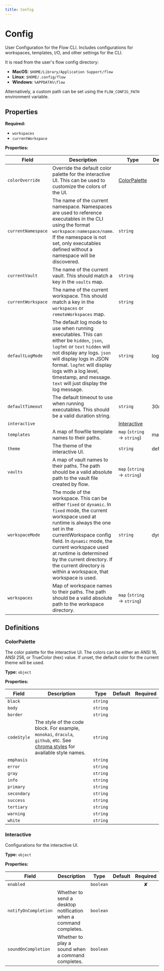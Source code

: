 ```yaml
---
title: Config
---
```


[comment]: # (Documentation autogenerated by docsgen. Do not edit directly.)

# Config

User Configuration for the Flow CLI.
Includes configurations for workspaces, templates, I/O, and other settings for the CLI.

It is read from the user's flow config directory:
- **MacOS**: `$HOME/Library/Application Support/flow`
- **Linux**: `$HOME/.config/flow`
- **Windows**: `%APPDATA%\flow`

Alternatively, a custom path can be set using the `FLOW_CONFIG_PATH` environment variable.


## Properties

**Required:**
- `workspaces`
- `currentWorkspace`

**Properties:**

| Field | Description | Type | Default | Required |
| ----- | ----------- | ---- | ------- | :--------: |
| `colorOverride` | Override the default color palette for the interactive UI. This can be used to customize the colors of the UI.  | [ColorPalette](#ColorPalette) | <no value> |  |
| `currentNamespace` | The name of the current namespace.  Namespaces are used to reference executables in the CLI using the format `workspace:namespace/name`. If the namespace is not set, only executables defined without a namespace will be discovered.  | `string` |  |  |
| `currentVault` | The name of the current vault. This should match a key in the `vaults` map. | `string` | <no value> |  |
| `currentWorkspace` | The name of the current workspace. This should match a key in the `workspaces` or `remoteWorkspaces` map. | `string` |  |  |
| `defaultLogMode` | The default log mode to use when running executables. This can either be `hidden`, `json`, `logfmt` or `text`  `hidden` will not display any logs. `json` will display logs in JSON format. `logfmt` will display logs with a log level, timestamp, and message. `text` will just display the log message.  | `string` | logfmt |  |
| `defaultTimeout` | The default timeout to use when running executables. This should be a valid duration string.  | `string` | 30m |  |
| `interactive` |  | [Interactive](#Interactive) | <no value> |  |
| `templates` | A map of flowfile template names to their paths. | `map` (`string` -> `string`) | map[] |  |
| `theme` | The theme of the interactive UI. | `string` | default |  |
| `vaults` | A map of vault names to their paths. The path should be a valid absolute path to the vault file created by flow. | `map` (`string` -> `string`) | <no value> |  |
| `workspaceMode` | The mode of the workspace. This can be either `fixed` or `dynamic`. In `fixed` mode, the current workspace used at runtime is always the one set in the currentWorkspace config field. In `dynamic` mode, the current workspace used at runtime is determined by the current directory. If the current directory is within a workspace, that workspace is used.  | `string` | dynamic |  |
| `workspaces` | Map of workspace names to their paths. The path should be a valid absolute path to the workspace directory.  | `map` (`string` -> `string`) | <no value> |  |


## Definitions

### ColorPalette

The color palette for the interactive UI.
The colors can be either an ANSI 16, ANSI 256, or TrueColor (hex) value.
If unset, the default color for the current theme will be used.


**Type:** `object`



**Properties:**

| Field | Description | Type | Default | Required |
| ----- | ----------- | ---- | ------- | :--------: |
| `black` |  | `string` | <no value> |  |
| `body` |  | `string` | <no value> |  |
| `border` |  | `string` | <no value> |  |
| `codeStyle` | The style of the code block. For example, `monokai`, `dracula`, `github`, etc. See [chroma styles](https://github.com/alecthomas/chroma/tree/master/styles) for available style names.  | `string` | <no value> |  |
| `emphasis` |  | `string` | <no value> |  |
| `error` |  | `string` | <no value> |  |
| `gray` |  | `string` | <no value> |  |
| `info` |  | `string` | <no value> |  |
| `primary` |  | `string` | <no value> |  |
| `secondary` |  | `string` | <no value> |  |
| `success` |  | `string` | <no value> |  |
| `tertiary` |  | `string` | <no value> |  |
| `warning` |  | `string` | <no value> |  |
| `white` |  | `string` | <no value> |  |

### Interactive

Configurations for the interactive UI.

**Type:** `object`



**Properties:**

| Field | Description | Type | Default | Required |
| ----- | ----------- | ---- | ------- | :--------: |
| `enabled` |  | `boolean` | <no value> | ✘ |
| `notifyOnCompletion` | Whether to send a desktop notification when a command completes. | `boolean` | <no value> |  |
| `soundOnCompletion` | Whether to play a sound when a command completes. | `boolean` | <no value> |  |


